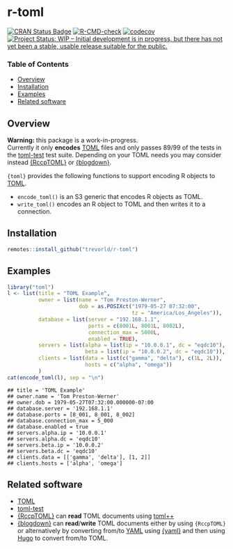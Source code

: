 # r-toml

[![CRAN Status Badge](https://www.r-pkg.org/badges/version/toml)](https://cran.r-project.org/package=toml)
[![R-CMD-check](https://github.com/trevorld/r-toml/workflows/R-CMD-check/badge.svg)](https://github.com/trevorld/r-toml/actions)
[![codecov](https://codecov.io/github/trevorld/r-toml/branch/main/graph/badge.svg)](https://app.codecov.io/github/trevorld/r-toml)
[![Project Status: WIP – Initial development is in progress, but there has not yet been a stable, usable release suitable for the public.](https://www.repostatus.org/badges/latest/wip.svg)](https://www.repostatus.org/#wip)

### Table of Contents

* [Overview](#overview)
* [Installation](#installation)
* [Examples](#examples)
* [Related software](#links)

## <a name="overview">Overview</a>

**Warning:** this package is a work-in-progress.  
Currently it only **encodes** [TOML](https://toml.io/) files and only passes 89/99 of the tests in the [toml-test](https://github.com/toml-lang/toml-test) test suite.  Depending on your TOML needs you may consider instead [{RccpTOML}](https://github.com/eddelbuettel/rcpptoml) or [{blogdown}](https://pkgs.rstudio.com/blogdown/reference/read_toml.html).

`{toml}` provides the following functions to support encoding R objects to [TOML](https://toml.io/).

* `encode_toml()` is an S3 generic that encodes R objects as TOML.
* `write_toml()` encodes an R object to TOML and then writes it to a connection.

## <a name="installation">Installation</a>


```r
remotes::install_github("trevorld/r-toml")
```

## <a name="examples">Examples</a>


```r
library("toml")
l <- list(title = "TOML Example",
          owner = list(name = "Tom Preston-Werner",
                       dob = as.POSIXct("1979-05-27 07:32:00", 
                                        tz = "America/Los_Angeles")),
          database = list(server = "192.168.1.1",
                          ports = c(8001L, 8001L, 8002L),
                          connection_max = 5000L,
                          enabled = TRUE),
          servers = list(alpha = list(ip = "10.0.0.1", dc = "eqdc10"),
                         beta = list(ip = "10.0.0.2", dc = "eqdc10")),
          clients = list(data = list(c("gamma", "delta"), c(1L, 2L)),
                         hosts = c("alpha", "omega"))
          )
cat(encode_toml(l), sep = "\n")
```

```
## title = 'TOML Example'
## owner.name = 'Tom Preston-Werner'
## owner.dob = 1979-05-27T07:32:00.000000-07:00
## database.server = '192.168.1.1'
## database.ports = [8_001, 8_001, 8_002]
## database.connection_max = 5_000
## database.enabled = true
## servers.alpha.ip = '10.0.0.1'
## servers.alpha.dc = 'eqdc10'
## servers.beta.ip = '10.0.0.2'
## servers.beta.dc = 'eqdc10'
## clients.data = [['gamma', 'delta'], [1, 2]]
## clients.hosts = ['alpha', 'omega']
```


## <a name="links">Related software</a>

* [TOML](https://toml.io/)
* [toml-test](https://github.com/toml-lang/toml-test)
* [{RccpTOML}](https://github.com/eddelbuettel/rcpptoml) can **read** TOML documents using [toml++](https://github.com/marzer/tomlplusplus)
* [{blogdown}](https://pkgs.rstudio.com/blogdown/reference/read_toml.html) can **read**/**write** TOML documents either by using `{RccpTOML}` or alternatively by converting from/to [YAML](https://yaml.org/) using [{yaml}](https://cran.r-project.org/web/packages/yaml/index.html) and then using [Hugo](https://gohugo.io/) to convert from/to TOML.
